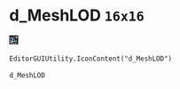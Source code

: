 # d_MeshLOD `16x16`
<img src="/img/d_MeshLOD.png" width=16 height=16>

``` CSharp
EditorGUIUtility.IconContent("d_MeshLOD")
```
```
d_MeshLOD
```
